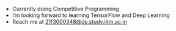 - Currently doing Competitive Programming
- I’m looking forward to learning TensorFlow and Deep Learning
- Reach me at 21f3000348@ds.study.iitm.ac.in
